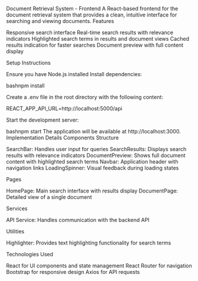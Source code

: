 Document Retrieval System - Frontend
A React-based frontend for the document retrieval system that provides a clean, intuitive interface for searching and viewing documents.
Features

Responsive search interface
Real-time search results with relevance indicators
Highlighted search terms in results and document views
Cached results indication for faster searches
Document preview with full content display

Setup Instructions

Ensure you have Node.js installed
Install dependencies:

bashnpm install

Create a .env file in the root directory with the following content:

REACT_APP_API_URL=http://localhost:5000/api

Start the development server:

bashnpm start
The application will be available at http://localhost:3000.
Implementation Details
Components Structure

SearchBar: Handles user input for queries
SearchResults: Displays search results with relevance indicators
DocumentPreview: Shows full document content with highlighted search terms
Navbar: Application header with navigation links
LoadingSpinner: Visual feedback during loading states

Pages

HomePage: Main search interface with results display
DocumentPage: Detailed view of a single document

Services

API Service: Handles communication with the backend API

Utilities

Highlighter: Provides text highlighting functionality for search terms

Technologies Used

React for UI components and state management
React Router for navigation
Bootstrap for responsive design
Axios for API requests
